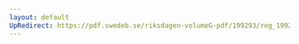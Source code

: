```yaml
---
layout: default
UpRedirect: https://pdf.swedeb.se/riksdagen-volumeG-pdf/199293/reg_199293/reg_199293_0134.pdf
---
```

